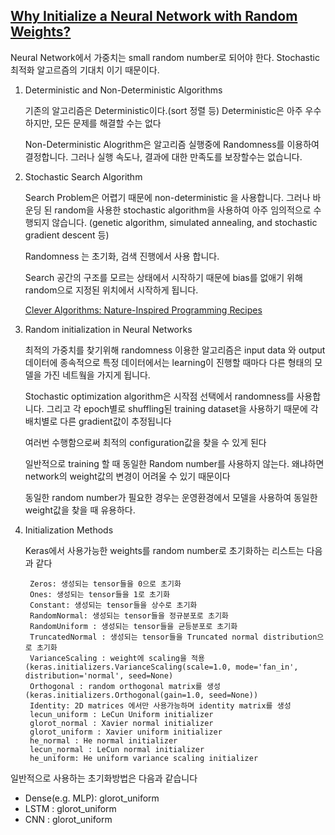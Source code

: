 ## [Why Initialize a Neural Network with Random Weights?](https://machinelearningmastery.com/why-initialize-a-neural-network-with-random-weights/)

Neural Network에서 가중치는 small random number로 되어야 한다. Stochastic 최적화 알고르즘의 기대치 이기 때문이다. 

1. Deterministic and Non-Deterministic Algorithms
  
    기존의 알고리즘은  Deterministic이다.(sort 정렬 등) Deterministic은 아주 우수하지만, 모든 문제를 해결할 수는 없다
    
    Non-Deterministic  Alogrithm은 알고리즘 실행중에 Randomness를 이용하여 결정합니다. 그러나 실행 속도나, 결과에 대한 만족도를 보장할수는 없습니다.  
    
    
2. Stochastic Search Algorithm

    Search Problem은 어렵기 때문에 non-deterministic 을 사용합니다. 
    그러나 바운딩 된 random을 사용한 stochastic algorithm을 사용하여 아주 임의적으로 수행되지 않습니다.
    (genetic algorithm, simulated annealing, and stochastic gradient descent 등)
    
    Randomness 는 초기화, 검색 진행에서 사용 합니다. 
    
    Search 공간의 구조를 모르는 상태에서 시작하기 때문에 bias를 없애기 위해 random으로 지정된 위치에서 시작하게 됩니다. 
    
    [Clever Algorithms: Nature-Inspired Programming Recipes](http://cleveralgorithms.com/nature-inspired/index.html)
     
    
3. Random initialization in Neural Networks
    
    최적의 가중치를 찾기위해 randomness 이용한 알고리즘은 input data 와 output 데이터에 종속적으로
    특정 데이터에서는 learning이 진행할 때마다 다른 형태의 모델을 가진 네트웤을 가지게 됩니다.
    
    Stochastic optimization algorithm은 시작점 선택에서 randomness를 사용합니다. 
    그리고 각 epoch별로 shuffling된 training dataset을 사용하기 때문에 각 배치별로 다른 gradient값이 추정됩니다
    
    여러번 수행함으로써 최적의 configuration값을 찾을 수 있게 된다
    
    일반적으로 training 할 때 동일한 Random number를 사용하지 않는다. 왜냐하면 network의 weight값의 변경이 어려울 수 있기 때문이다
    
    동일한 random number가 필요한 경우는 운영환경에서 모델을 사용하여 동일한 weight값을 찾을 때 유용하다.


4. Initialization Methods

    Keras에서 사용가능한 weights를 random number로 초기화하는 리스트는 다음과 같다
    
        Zeros: 생성되는 tensor들을 0으로 초기화
        Ones: 생성되는 tensor들을 1로 초기화
        Constant: 생성되는 tensor들을 상수로 초기화
        RandomNormal: 생성되는 tensor들을 정규분포로 초기화
        RandomUniform : 생성되는 tensor들을 균등분포로 초기화
        TruncatedNormal : 생성되는 tensor들을 Truncated normal distribution으로 초기화
        VarianceScaling : weight에 scaling을 적용 (keras.initializers.VarianceScaling(scale=1.0, mode='fan_in', distribution='normal', seed=None)
        Orthogonal : random orthogonal matrix를 생성 (keras.initializers.Orthogonal(gain=1.0, seed=None))
        Identity: 2D matrices 에서만 사용가능하며 identity matrix를 생성
        lecun_uniform : LeCun Uniform initializer
        glorot_normal : Xavier normal initializer
        glorot_uniform : Xavier uniform initializer
        he_normal : He normal initializer
        lecun_normal : LeCun normal initializer
        he_uniform: He uniform variance scaling initializer
        
  일반적으로 사용하는 초기화방법은 다음과 같습니다
  
  * Dense(e.g. MLP): glorot_uniform
  * LSTM : glorot_uniform
  * CNN : glorot_uniform


